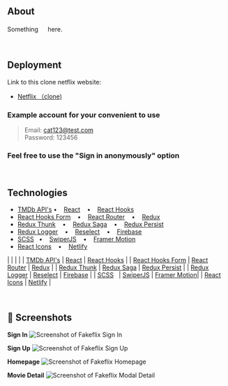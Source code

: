 ## About

Something 　 here.

<br/>

## Deployment

Link to this clone netflix website:

- [Netflix （clone)](https://netflix-cat.netlify.app)

### Example account for your convenient to use

> Email: cat123@test.com<br/>
> Password: 123456<br/>

### Feel free to use the "Sign in anonymously" option

<br/>

## Technologies

- [TMDb API's](https://www.themoviedb.org/) • &nbsp;&nbsp; [React](https://reactjs.org/) &nbsp;&nbsp; • &nbsp;&nbsp; [React Hooks](https://reactjs.org/docs/hooks-intro.html)
- [React Hooks Form](https://react-hook-form.com/) &nbsp;&nbsp; • &nbsp;&nbsp; [React Router](https://reactrouter.com/web/guides/quick-start) &nbsp;&nbsp; • &nbsp;&nbsp; [Redux](https://redux.js.org/)
- [Redux Thunk](https://github.com/reduxjs/redux-thunk) &nbsp;&nbsp; • &nbsp;&nbsp; [Redux Saga](https://redux-saga.js.org/) &nbsp;&nbsp; • &nbsp;&nbsp; [Redux Persist](https://github.com/rt2zz/redux-persist)
- [Redux Logger](https://github.com/LogRocket/redux-logger) &nbsp;&nbsp; • &nbsp;&nbsp; [Reselect](https://github.com/reduxjs/reselect) &nbsp;&nbsp; • &nbsp;&nbsp; [Firebase](https://firebase.google.com/)
- [SCSS](https://sass-lang.com/)&nbsp;&nbsp; • &nbsp;&nbsp; [SwiperJS](https://swiperjs.com/react) &nbsp;&nbsp; • &nbsp;&nbsp; [Framer Motion](https://www.framer.com/motion/)
- [React Icons](https://react-icons.github.io/react-icons/) &nbsp;&nbsp; • &nbsp;&nbsp; [Netlify](https://www.netlify.com)

| | | |
| [TMDb API's](https://www.themoviedb.org/) | [React](https://reactjs.org/) | [React Hooks](https://reactjs.org/docs/hooks-intro.html) |
| [React Hooks Form](https://react-hook-form.com/) | [React Router](https://reactrouter.com/web/guides/quick-start) | [Redux](https://redux.js.org/) |
| [Redux Thunk](https://github.com/reduxjs/redux-thunk) | [Redux Saga](https://redux-saga.js.org/) | [Redux Persist](https://github.com/rt2zz/redux-persist) |
| [Redux Logger](https://github.com/LogRocket/redux-logger) | [Reselect](https://github.com/reduxjs/reselect) | [Firebase](https://firebase.google.com/) |
| [SCSS](https://sass-lang.com/)&nbsp;&nbsp; | [SwiperJS](https://swiperjs.com/react) | [Framer Motion](https://www.framer.com/motion/)|
| [React Icons](https://react-icons.github.io/react-icons/) | [Netlify](https://www.netlify.com) |

<br/>

## 📸 Screenshots

**Sign In**
![Screenshot of Fakeflix Sign In](https://github.com/catttjyl/netflix-cat/assets/92762878/6b3e834e-de5f-479d-b074-1847b049b712)
<br/>

**Sign Up**
![Screenshot of Fakeflix Sign Up](https://github.com/catttjyl/netflix-cat/assets/92762878/96733938-0d3b-4723-95ab-64c7ab0e5bf0)
<br/>

**Homepage**
![Screenshot of Fakeflix Homepage](https://github.com/catttjyl/netflix-cat/assets/92762878/87d6c220-d8bf-4db5-b7e2-21396af87fa7)
<br/>

**Movie Detail**
![Screenshot of Fakeflix Modal Detail](https://github.com/catttjyl/netflix-cat/assets/92762878/d22571f0-f2b8-4293-b664-f9d3b944707e)
<br/>

<!-- **User Experience**
:arrow_down: Walkthrough Video


<br/> -->
